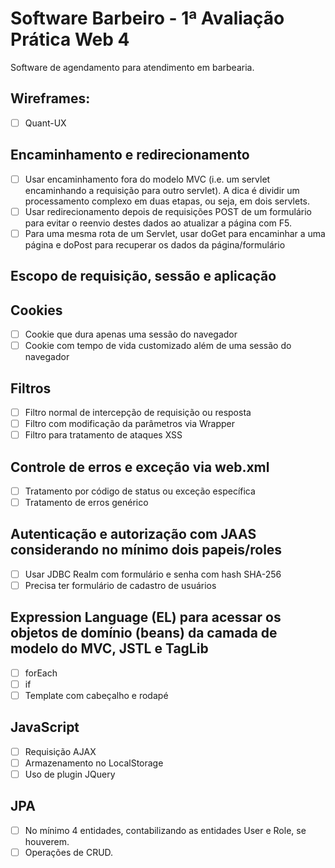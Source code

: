 # Software Barbeiro - 1ª Avaliação Prática Web 4

Software de agendamento para atendimento em barbearia. 

## Wireframes:  

- [ ] Quant-UX

## Encaminhamento e redirecionamento

- [ ] Usar encaminhamento fora do modelo MVC (i.e. um servlet encaminhando a requisição para outro servlet). A dica é dividir um processamento complexo em duas etapas, ou seja, em dois servlets.
- [ ] Usar redirecionamento depois de requisições POST de um formulário para evitar o reenvio destes dados ao atualizar a página com F5.
- [ ] Para uma mesma rota de um Servlet, usar doGet para encaminhar a uma página e doPost para recuperar os dados da página/formulário

## Escopo de requisição, sessão e aplicação

## Cookies

- [ ] Cookie que dura apenas uma sessão do navegador
- [ ] Cookie com tempo de vida customizado além de uma sessão do navegador

## Filtros

- [ ] Filtro normal de intercepção de requisição ou resposta
- [ ] Filtro com modificação da parâmetros via Wrapper
- [ ] Filtro para tratamento de ataques XSS

## Controle de erros e exceção via web.xml

- [ ] Tratamento por código de status ou exceção específica
- [ ] Tratamento de erros genérico

## Autenticação e autorização com JAAS considerando no mínimo dois papeis/roles

- [ ] Usar JDBC Realm com formulário e senha com hash SHA-256
- [ ] Precisa ter formulário de cadastro de usuários

## Expression Language (EL) para acessar os objetos de domínio (beans) da camada de modelo do MVC, JSTL e TagLib

- [ ] forEach
- [ ] if
- [ ] Template com cabeçalho e rodapé

## JavaScript

- [ ] Requisição AJAX
- [ ] Armazenamento no LocalStorage
- [ ] Uso de plugin JQuery

## JPA

- [ ] No mínimo 4 entidades, contabilizando as entidades User e Role, se houverem.
- [ ] Operações de CRUD.
